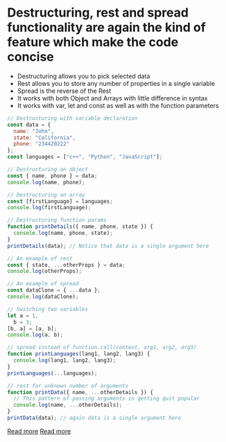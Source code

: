 # Destructuring, rest and spread functionality are again the kind of feature which make the code concise

- Destructuring allows you to pick selected data
- Rest allows you to store any number of properties in a single variable
- Spread is the reverse of the Rest
- It works with both Object and Arrays with little difference in syntax
- It works with var, let and const as well as with the function parameters

```js
// Destructuring with variable declaration
const data = {
  name: "John",
  state: "California",
  phone: "234420222"
};
const languages = ["c++", "Python", "JavaScript"];

// Destructuring an object
const { name, phone } = data;
console.log(name, phone);

// Destructuring an array
const [firstLanguage] = languages;
console.log(firstLanguage);

// Destructuring function params
function printDetails({ name, phone, state }) {
  console.log(name, phone, state);
}
printDetails(data); // Notice that data is a single argument here

// An example of rest
const { state, ...otherProps } = data;
console.log(otherProps);

// An example of spread
const dataClone = { ...data };
console.log(dataClone);

// Switching two variables
let a = 1,
  b = 3;
[b, a] = [a, b];
console.log(a, b);

// spread instead of function.call(context, arg1, arg2, arg3)
function printLanguages(lang1, lang2, lang3) {
  console.log(lang1, lang2, lang3);
}
printLanguages(...languages);

// rest for unknown number of arguments
function printData({ name, ...otherDetails }) {
  // This pattern of passing arguments is getting quit popular
  console.log(name, ...otherDetails);
}
printData(data); // again data is a single argument here
```

[Read more](http://exploringjs.com/es6/ch_destructuring.html)
[Read more](http://exploringjs.com/es6/ch_parameter-handling.html#sec_spread-operator)